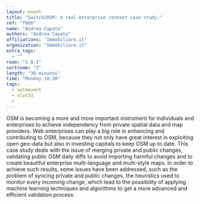 ```yaml
---
layout: event
title: "Switch2OSM: A real enterprise context case study."
ref: "T060"
name: "Andrea Capata"
authors: "Andrea Capata"
affiliations: "Immobiliare.it"
organization: "Immobiliare.it"
extra_tags:
  - ""
room: "S.0.2"
sortroom: "2"
length: "30 minutes"
time: "Monday 10:30"
tags:
  - sotmevent
  - slot33
  - 
---
```

OSM is becoming a more and more important instrument for individuals and enterprises to achieve independency from private spatial data and map providers. Web enterprises can play a big role in enhancing and contributing to OSM, because they not only have great interest in exploiting open geo-data but also in investing capitals to keep OSM up to date. This case study deals with the issue of merging private and public changes, validating public OSM daily diffs to avoid importing harmful changes and to create beautiful enterprise multi-language and multi-style maps. In order to achieve such results, some issues have been addressed, such as the problem of syncing private and public changes, the heuristics used to monitor every incoming change, which lead to the possibility of applying machine learning techniques and algorithms to get a more advanced and efficient validation process.
